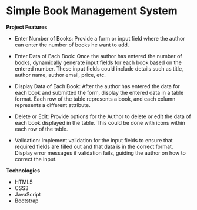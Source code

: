 # Simple Book Management System
**Project Features**
- Enter Number of Books: Provide a form or input field where the author can enter the number of books he want to add.

- Enter Data of Each Book: Once the author has entered the number of books, dynamically generate input fields for each book based on the entered number. These input fields could include details such as title, author name, author email, price, etc.

- Display Data of Each Book: After the author has entered the data for each book and submitted the form, display the entered data in a table format. Each row of the table represents a book, and each column represents a different attribute.

- Delete or Edit: Provide options for the Author to delete or edit the data of each book displayed in the table. This could be done with icons within each row of the table.

- Validation: Implement validation for the input fields to ensure that required fields are filled out and that data is in the correct format. Display error messages if validation fails, guiding the author on how to correct the input.

**Technologies**
- HTML5
- CSS3
- JavaScript
- Bootstrap
